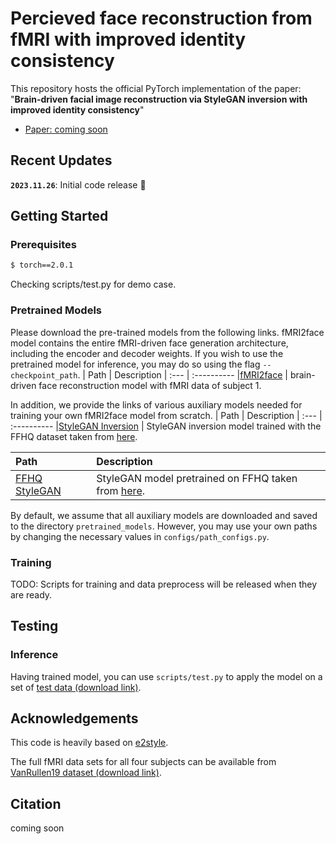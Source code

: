 # Percieved face reconstruction from fMRI with improved identity consistency
This repository hosts the official PyTorch implementation of the paper: "**Brain-driven facial image reconstruction via StyleGAN inversion with improved identity consistency**"

 * [Paper: coming soon](https://xxx)

## Recent Updates
**`2023.11.26`**: Initial code release 🎉

## Getting Started
### Prerequisites
```bash
$ torch==2.0.1
```
Checking scripts/test.py for demo case.
### Pretrained Models
Please download the pre-trained models from the following links. fMRI2face model contains the entire fMRI-driven face generation architecture, including the encoder and decoder weights. If you wish to use the pretrained model for inference, you may do so using the flag `--checkpoint_path`.
| Path | Description
| :--- | :----------
|[fMRI2face](https://drive.google.com/file/d/1h2QZ2wVaEpVnZ_Oay5bEF3fa3WrGXC8F/view?usp=sharing)  | brain-driven face reconstruction model with fMRI data of subject 1.


In addition, we provide the links of various auxiliary models needed for training your own fMRI2face model from scratch.
| Path | Description
| :--- | :----------
|[StyleGAN Inversion](https://github.com/wty-ustc/e2style)  | StyleGAN inversion model trained with the FFHQ dataset taken from [here](https://github.com/wty-ustc/e2style).

| Path | Description
| :--- | :----------
|[FFHQ StyleGAN](https://github.com/rosinality/stylegan2-pytorch) | StyleGAN model pretrained on FFHQ taken from [here](https://github.com/rosinality/stylegan2-pytorch).


By default, we assume that all auxiliary models are downloaded and saved to the directory `pretrained_models`. However, you may use your own paths by changing the necessary values in `configs/path_configs.py`. 
    
### Training 
TODO: Scripts for training and data preprocess will be released when they are ready.

## Testing
### Inference
Having trained  model, you can use `scripts/test.py` to apply the model on a set of [test data (download link)](https://drive.google.com/file/d/1rPZgPTwGfes5J4eldheFKtS_CMz1kpqx/view?usp=sharing).

## Acknowledgements
This code is heavily based on [e2style](https://github.com/wty-ustc/e2style).

The full fMRI data sets for all four subjects can be available from [VanRullen19 dataset (download link)](https://openneuro.org/datasets/ds001761/versions/2.0.1).

## Citation

coming soon

